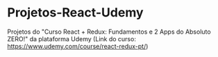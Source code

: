 # Projetos-React-Udemy
Projetos do "Curso React + Redux: Fundamentos e 2 Apps do Absoluto ZERO!" da plataforma Udemy (Link do curso: https://www.udemy.com/course/react-redux-pt/)
